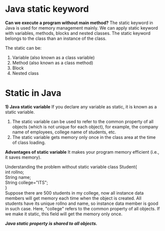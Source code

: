 # Java static keyword

**Can we execute a program without main method?**
The static keyword in Java is used for memory management mainly. We can apply static keyword with variables, methods, blocks and nested classes. The static keyword belongs to the class than an instance of the class.

The static can be:

1. Variable (also known as a class variable)
2. Method (also known as a class method)
3. Block
4. Nested class

# Static in Java

**1) Java static variable**
   If you declare any variable as static, it is known as a static variable.

1. The static variable can be used to refer to the common property of all objects (which is not unique for each object), for example, the company name of employees, college name of students, etc.
2. The static variable gets memory only once in the class area at the time of class loading.

**Advantages of static variable**
It makes your program memory efficient (i.e., it saves memory).

Understanding the problem without static variable
class Student{  
int rollno;  
String name;  
String college="ITS";  
}  
Suppose there are 500 students in my college, now all instance data members will get memory each time when the object is created. All students have its unique rollno and name, so instance data member is good in such case. Here, "college" refers to the common property of all objects. If we make it static, this field will get the memory only once.

**_Java static property is shared to all objects._**

